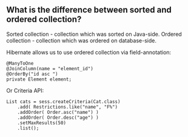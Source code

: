 ## What is the difference between sorted and ordered collection?

Sorted collection - collection which was sorted on Java-side.
Ordered collection - collection which was ordered on database-side.

Hibernate allows us to use ordered collection via field-annotation:

    @ManyToOne  
    @JoinColumn(name = "element_id")  
    @OrderBy("id asc ")  
    private Element element;


Or Criteria API:

    List cats = sess.createCriteria(Cat.class)
        .add( Restrictions.like("name", "F%")
        .addOrder( Order.asc("name") )
        .addOrder( Order.desc("age") )
        .setMaxResults(50)
        .list();


